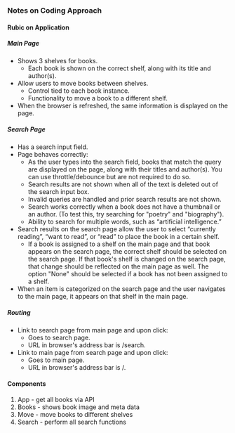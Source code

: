 ### Notes on Coding Approach
#### Rubic on Application

##### Main Page
- Shows 3 shelves for books.
  - Each book is shown on the correct shelf, along with its title and author(s).
- Allow users to move books between shelves.
  - Control tied to each book instance.
  - Functionality to move a book to a different shelf.
- When the browser is refreshed, the same information is displayed on the page.

##### Search Page
- Has a search input field.
- Page behaves correctly:
  - As the user types into the search field, books that match the query are displayed on the page, along with their titles and author(s). You can use throttle/debounce but are not required to do so.
  - Search results are not shown when all of the text is deleted out of the search input box.
  - Invalid queries are handled and prior search results are not shown.
  - Search works correctly when a book does not have a thumbnail or an author. (To test this, try searching for "poetry" and "biography").
  - Ability to search for multiple words, such as “artificial intelligence.”
- Search results on the search page allow the user to select “currently reading”, “want to read”, or “read” to place the book in a certain shelf.
  - If a book is assigned to a shelf on the main page and that book appears on the search page, the correct shelf should be selected on the search page. If that book's shelf is changed on the search page, that change should be reflected on the main page as well. The option "None" should be selected if a book has not been assigned to a shelf.
- When an item is categorized on the search page and the user navigates to the main page, it appears on that shelf in the main page.

##### Routing
- Link to search page from main page and upon click:
  - Goes to search page.
  - URL in browser's address bar is /search.
- Link to main page from search page and upon click:
  - Goes to main page.
  - URL in browser's address bar is /.
  
#### Components
1. App - get all books via API
2. Books - shows book image and meta data
3. Move - move books to different shelves
4. Search - perform all search functions